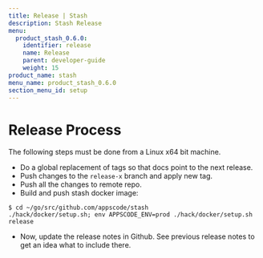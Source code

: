 ```yaml
---
title: Release | Stash
description: Stash Release
menu:
  product_stash_0.6.0:
    identifier: release
    name: Release
    parent: developer-guide
    weight: 15
product_name: stash
menu_name: product_stash_0.6.0
section_menu_id: setup
---
```

# Release Process

The following steps must be done from a Linux x64 bit machine.

- Do a global replacement of tags so that docs point to the next release.
- Push changes to the `release-x` branch and apply new tag.
- Push all the changes to remote repo.
- Build and push stash docker image:
```console
$ cd ~/go/src/github.com/appscode/stash
./hack/docker/setup.sh; env APPSCODE_ENV=prod ./hack/docker/setup.sh release
```

- Now, update the release notes in Github. See previous release notes to get an idea what to include there.
